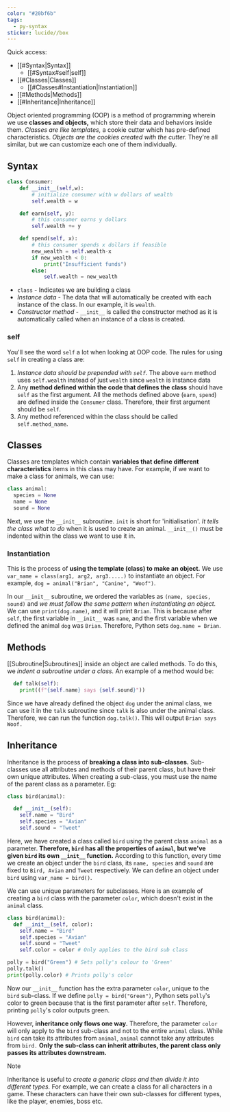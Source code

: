 ```yaml
---
color: "#20bf6b"
tags:
  - py-syntax
sticker: lucide//box
---
```

Quick access:
- [[#Syntax|Syntax]]
	- [[#Syntax#self|self]]
- [[#Classes|Classes]]
	- [[#Classes#Instantiation|Instantiation]]
- [[#Methods|Methods]]
- [[#Inheritance|Inheritance]]


Object oriented programming (OOP) is a method of programming wherein we use **classes and objects,** which store their data and behaviors inside them. *Classes are like templates,* a cookie cutter which has pre-defined characteristics. *Objects are the cookies created with the cutter.* They're all similar, but we can customize each one of them individually.

## Syntax
~~~python
class Consumer:
    def __init__(self,w):
        # initialize consumer with w dollars of wealth
        self.wealth = w

    def earn(self, y):
        # this consumer earns y dollars
        self.wealth += y

    def spend(self, x):
        # this consumer spends x dollars if feasible
        new_wealth = self.wealth-x
        if new_wealth < 0:
            print("Insufficient funds")
        else:
            self.wealth = new_wealth
~~~

- `class` - Indicates we are building a class
- *Instance data* - The data that will automatically be created with each instance of the class. In our example, it is `wealth`.
- *Constructor method* - `__init__` is called the constructor method as it is automatically called when an instance of a class is created.
### self
You'll see the word `self` a lot when looking at OOP code. The rules for using `self` in creating a class are:
1. *Instance data should be prepended with `self`*. The above `earn` method uses `self.wealth` instead of just `wealth` since `wealth` is instance data
2. Any **method defined within the code that defines the class** should have `self` as the first argument. All the methods defined above (`earn`, `spend`) are defined inside the `Consumer` class. Therefore, their first argument should be `self`.
3. Any method referenced within the class should be called `self.method_name`.


## Classes
Classes are templates which contain **variables that define different characteristics** items in this class may have. For example, if we want to make a class for animals, we can use:
~~~python
class animal:
  species = None
  name = None
  sound = None
~~~

Next, we use the `__init__` subroutine.  `init` is short for 'initialisation'. *It tells the class what to do* when it is used to create an animal. `__init__()` must be indented within the class we want to use it in.

### Instantiation
This is the process of **using the template (class) to make an object.** We use `var_name = class(arg1, arg2, arg3.....)` to instantiate an object. For example, `dog = animal("Brian", "Canine", "Woof")`. 

In our `__init__` subroutine, we ordered the variables as `(name, species, sound)` and *we must follow the same pattern when instantiating an object.* We can use `print(dog.name)`, and it will print `Brian`. This is because after `self`, the first variable in `__init__` was `name`, and the first variable when we defined the animal `dog` was `Brian`. Therefore, Python sets `dog.name = Brian`.


## Methods
[[Subroutine|Subroutines]] inside an object are called methods. To do this, we *indent a subroutine under a class.* An example of a method would be:
~~~python
  def talk(self):
    print((f"{self.name} says {self.sound}")) 
~~~
Since we have already defined the object `dog` under the animal class, we can use it in the `talk` subroutine since `talk` is also under the animal class. Therefore, we can run the function `dog.talk()`. This will output `Brian says Woof.`

## Inheritance
Inheritance is the process of **breaking a class into sub-classes.** Sub-classes use all attributes and methods of their parent class, but have their own unique attributes. When creating a sub-class, you must use the name of the parent class as a parameter. Eg:
~~~python
class bird(animal):

  def __init__(self):
    self.name = "Bird"
    self.species = "Avian"
    self.sound = "Tweet"
~~~
Here, we have created a class called `bird` using the parent class `animal` as a parameter. **Therefore, `bird` has all the properties of `animal`, but we've given `bird` its own `__init__` function.** According to this function, every time we create an object under the `bird` class, its `name, species` and `sound` are fixed to `Bird, Avian` and `Tweet` respectively. We can define an object under `bird` using `var_name = bird()`.

We can use unique parameters for subclasses. Here is an example of creating a `bird` class with the parameter `color`, which doesn't exist in the `animal` class.
~~~python
class bird(animal):
  def __init__(self, color):
    self.name = "Bird"
    self.species = "Avian"
    self.sound = "Tweet"
    self.color = color # Only applies to the bird sub class

polly = bird("Green") # Sets polly's colour to 'Green'
polly.talk()
print(polly.color) # Prints polly's color
~~~
Now our `__init__` function has the extra parameter `color`, unique to the `bird` sub-class. If we define `polly = bird("Green")`, Python sets `polly`'s color to green because that is the first parameter after `self`.  Therefore, printing `polly`'s color outputs green.

However, **inheritance only flows one way.** Therefore, the parameter `color` will only apply to the `bird` sub-class and not to the entire `animal` class. While `bird` can take its attributes from `animal`, `animal` cannot take any attributes from `bird.` **Only the sub-class can inherit attributes, the parent class only passes its attributes downstream.**

> [!NOTE]
>Inheritance is useful to *create a generic class and then divide it into different types.* For example, we can create a class for all characters in a game. These characters can have their own sub-classes for different types, like the player, enemies, boss etc.


